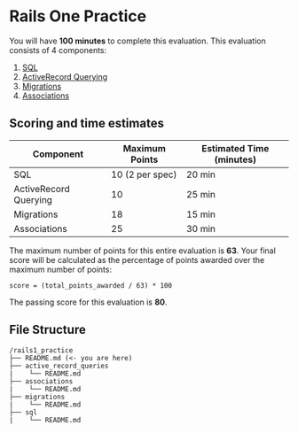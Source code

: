 # Rails One Practice

You will have **100 minutes** to complete this evaluation. This evaluation consists
of 4 components:

1. [SQL](./sql/README.md)
2. [ActiveRecord Querying](./active_record_queries/README.md)
3. [Migrations](./migrations/README.md)
4. [Associations](./associations/README.md)

## Scoring and time estimates

| Component                | Maximum Points  | Estimated Time (minutes) |
| ------------------------ | --------------- | ------------------------ |
| SQL                      | 10 (2 per spec) | 20 min                   |
| ActiveRecord Querying    | 10              | 25 min                   |
| Migrations               | 18              | 15 min                   |
| Associations             | 25              | 30 min                   |

The maximum number of points for this entire
evaluation is **63**. Your final score will be calculated as the percentage of
points awarded over the maximum number of points:

`score = (total_points_awarded / 63) * 100`

The passing score for this evaluation is **80**.

## File Structure

```plaintext
/rails1_practice
├── README.md (<- you are here)
├── active_record_queries
|    └── README.md
├── associations
|    └── README.md
├── migrations
|    └── README.md
├── sql
|    └── README.md
```

